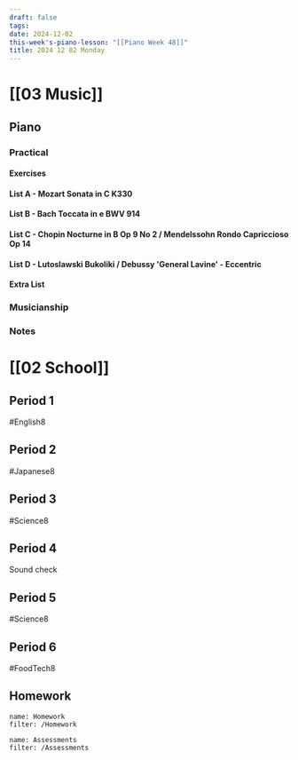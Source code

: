 ```yaml
---
draft: false
tags:
date: 2024-12-02
this-week's-piano-lesson: "[[Piano Week 48]]"
title: 2024 12 02 Monday
---
```

# [[03 Music]]
## Piano
### Practical
#### Exercises

#### List A - Mozart Sonata in C K330

#### List B - Bach Toccata in e BWV 914

#### List C - Chopin Nocturne in B Op 9 No 2 / Mendelssohn Rondo Capriccioso Op 14

#### List D - Lutoslawski Bukoliki / Debussy 'General Lavine' - Eccentric
#### Extra List

### Musicianship

### Notes 


# [[02 School]]
## Period 1
#English8 
## Period 2
#Japanese8 
## Period 3
#Science8 
## Period 4
Sound check 
## Period 5
#Science8 
## Period 6
#FoodTech8 
## Homework
```todoist
name: Homework
filter: /Homework
``` 

```todoist
name: Assessments
filter: /Assessments
```